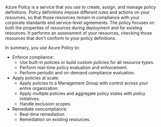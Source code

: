 Azure Policy is a service that you use to create, assign, and manage policy definitions. Policy definitions impose different rules and actions on your resources, so that those resources remain in compliance with your corporate standards and service-level agreements. The policy focuses on both the properties of resources during deployment and for existing resources. It performs an assessment of your resources, checking those resources that don't conform to your policy definitions.

In summary, you use Azure Policy to:

- Enforce compliance:
  - Use built-in policies or build custom policies for all resource types.
  - Perform real-time policy evaluation and enforcement.
  - Perform periodic and on-demand compliance evaluation.
- Apply policies at scale:
  - Apply policies to a Management Group with control across your entire organization.
  - Apply multiple policies and aggregate policy states with policy initiatives.
  - Handle exclusion scopes.
- Remediate noncompliance:
  - Real-time remediation.
  - Remediation on existing resources.
